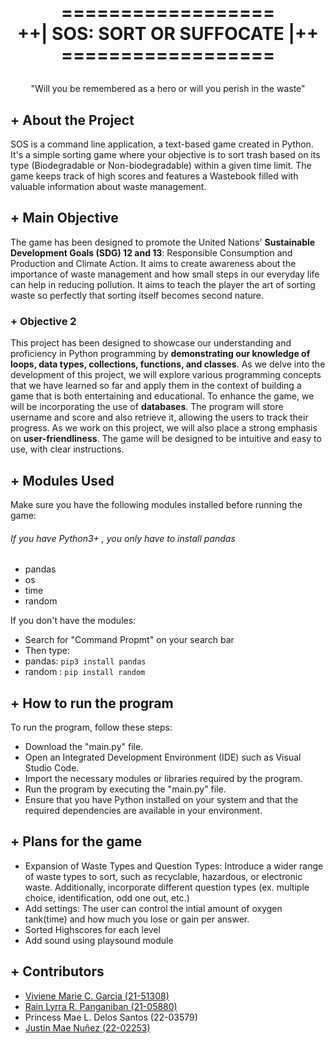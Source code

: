 <h1>
<p align="center">
  <br>     ==================
  <br>++| SOS: SORT OR SUFFOCATE |++
  <br>   ==================
</h1>
  <p align="center">
    "Will you be remembered as a hero or will you perish in the waste"
    <br />
    </p>
</p>



## + About the Project
SOS is a command line application, a text-based game created in Python. It's a simple sorting game where your objective is to sort trash based on its type (Biodegradable or Non-biodegradable) within a given time limit. The game keeps track of high scores and features a Wastebook filled with valuable information about waste management.

## + Main Objective
The game has been designed to promote the United Nations' **Sustainable Development Goals (SDG) 12 and 13**: Responsible Consumption and Production and Climate Action. It aims to create awareness about the importance of waste management and how small steps in our everyday life can help in reducing pollution. It aims to teach the player the art of sorting waste so perfectly that sorting itself becomes second nature. 

### + Objective 2
This project has been designed to showcase our understanding and proficiency in Python programming by **demonstrating our knowledge of loops, data types, collections, functions, and classes**. As we delve into the development of this project, we will explore various programming concepts that we have learned so far and apply them in the context of building a  game that is both entertaining and educational. To enhance the game, we will be incorporating the use of **databases**. The program will store username and score and also retrieve it, allowing the users to track their progress. As we work on this project, we will also place a strong emphasis on **user-friendliness**. The game will be designed to be intuitive and easy to use, with clear instructions. 

## + Modules Used
Make sure you have the following modules installed before running the game:
###### If you have Python3+ , you only have to install pandas

- pandas
- os 
- time
- random

If you don't have the modules: 
- Search for "Command Propmt" on your search bar
- Then type: 
- pandas: ```pip3 install pandas``` 
- random : ```pip install random``` 

## + How to run the program
To run the program, follow these steps:
- Download the "main.py" file.
- Open an Integrated Development Environment (IDE) such as Visual Studio Code.
- Import the necessary modules or libraries required by the program.
- Run the program by executing the "main.py" file.
- Ensure that you have Python installed on your system and that the required dependencies are available in your environment.

## + Plans for the game
- Expansion of Waste Types and Question Types: Introduce a wider range of waste types to sort, such as recyclable, hazardous, or electronic waste. Additionally, incorporate different question types (ex. multiple choice, identification, odd one out, etc.)
- Add settings: The user can control the intial amount of oxygen tank(time) and how much you lose or gain per answer. 
- Sorted Highscores for each level
- Add sound using playsound module


## + Contributors 
- [Viviene Marie C. Garcia (21-51308)](https://github.com/VivieneGarcia)
- [Rain Lyrra R. Panganiban (21-05880)](https://github.com/rnlyra)
- Princess Mae L. Delos Santos (22-03579)
- [Justin Mae Nuñez (22-02253)](https://github.com/jstnnz)

